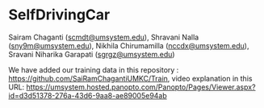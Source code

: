 # SelfDrivingCar
Sairam Chaganti (scmdt@umsystem.edu), Shravani Nalla (sny9m@umsystem.edu), Nikhila Chirumamilla (nccdx@umsystem.edu), Sravani Niharika Garapati (sgrgz@umsystem.edu)

We have added our training data in this repository : https://github.com/SaiRamChagantiUMKC/Train, video explanation in this URL: https://umsystem.hosted.panopto.com/Panopto/Pages/Viewer.aspx?id=d3d51378-276a-43d6-9aa8-ae89005e94ab
